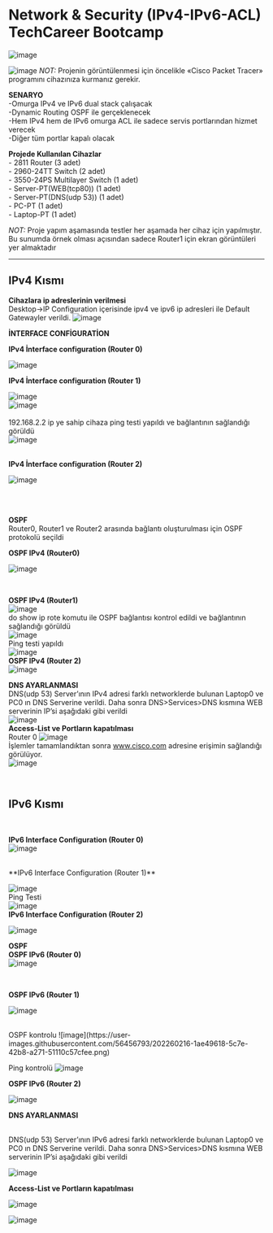 # Network & Security (IPv4-IPv6-ACL) TechCareer Bootcamp
![image](https://user-images.githubusercontent.com/56456793/202238101-b8c2980a-4c0c-421a-8e83-8e7c0c0f8d6d.png)


![image](https://user-images.githubusercontent.com/56456793/202238785-fd2c10d4-242f-44c1-a670-c5e444ca907c.png)
*NOT:* Projenin görüntülenmesi için öncelikle «Cisco Packet Tracer» programını cihazınıza kurmanız gerekir. 


**SENARYO**<br>
-Omurga IPv4 ve IPv6 dual stack çalışacak<br>
-Dynamic Routing OSPF ile gerçeklenecek<br>
-Hem IPv4 hem de IPv6 omurga ACL ile sadece servis portlarından hizmet verecek<br>
-Diğer tüm portlar kapalı olacak<br>

**Projede Kullanılan Cihazlar**
<br>- 2811 Router (3 adet)
<br>- 2960-24TT Switch (2 adet)
<br>- 3550-24PS Multilayer Switch (1 adet)
<br>- Server-PT(WEB(tcp80)) (1 adet)
<br>- Server-PT(DNS(udp 53)) (1 adet)
<br>- PC-PT (1 adet)
<br>- Laptop-PT (1 adet)
<br>

*NOT:* Proje yapım aşamasında testler her aşamada her cihaz için yapılmıştır. Bu sunumda örnek olması açısından sadece Router1 için ekran görüntüleri yer almaktadır
<br>

--------------------------------------------------------------------------------------------------------------------------------------------------------------

**IPv4 Kısmı**
--------------

**Cihazlara ip adreslerinin verilmesi**<br>
Desktop->IP Configuration içerisinde ipv4 ve ipv6 ip adresleri ile Default Gatewayler verildi.
![image](https://user-images.githubusercontent.com/56456793/202242102-43a5aefd-5b60-4541-8f19-3d85e4b6d814.png)
<br>

**İNTERFACE CONFİGURATİON**

**IPv4 İnterface configuration (Router 0)**

![image](https://user-images.githubusercontent.com/56456793/202244284-13e545ed-c76d-4e7f-a65c-5109b201cbab.png)

**IPv4 İnterface configuration (Router 1)**

![image](https://user-images.githubusercontent.com/56456793/202244959-7503575e-4aaf-442d-a0de-83fe1b841154.png)
<br>
![image](https://user-images.githubusercontent.com/56456793/202245616-957a3ba5-8b75-4a0c-8f2a-38edf4021f65.png)
<br>
<br>
192.168.2.2 ip ye sahip cihaza ping testi yapıldı ve bağlantının sağlandığı görüldü
<br>
![image](https://user-images.githubusercontent.com/56456793/202245688-6e47c557-1f88-41d8-84ba-bdb73510d4f3.png)
<br>
<br>

**IPv4 İnterface configuration (Router 2)**




![image](https://user-images.githubusercontent.com/56456793/202246352-e6194b90-c3af-4f89-9e68-385715ba48c5.png)

<br>

<br>

**OSPF**
<br>
Router0, Router1 ve Router2 arasında bağlantı oluşturulması için OSPF protokolü seçildi
<br>

**OSPF IPv4 (Router0)**

![image](https://user-images.githubusercontent.com/56456793/202251920-2a54e762-5b9e-4be9-9667-ab610c6652ec.png)

<br>

**OSPF IPv4 (Router1)**
<br>
![image](https://user-images.githubusercontent.com/56456793/202253605-17b32f0c-9d94-4170-8b6e-41546c131414.png)
<br>
do show ip rote komutu ile OSPF bağlantısı kontrol edildi ve bağlantının sağlandığı görüldü
<br>
![image](https://user-images.githubusercontent.com/56456793/202253887-67a42842-bb8d-458e-8e9e-3dd07bf63c02.png)
<br>
Ping testi yapıldı
<br>
![image](https://user-images.githubusercontent.com/56456793/202254099-b0434c20-d13a-4fcc-a759-020ce8a594b4.png)
<br>
**OSPF IPv4 (Router 2)**
<br>
![image](https://user-images.githubusercontent.com/56456793/202254392-d5a92752-6556-404c-90eb-f3a36c5d2306.png)
<br>

**DNS AYARLANMASI**
<br>
DNS(udp 53) Server’ının IPv4 adresi farklı networklerde bulunan Laptop0 ve PC0 ın DNS Serverine verildi. Daha sonra DNS>Services>DNS kısmına WEB serverinin IP’si aşağıdaki gibi verildi
<br>
![image](https://user-images.githubusercontent.com/56456793/202255340-3c26622c-7dc8-450f-b3d5-7e8617e46b85.png)
<br>
**Access-List ve Portların kapatılması**
<br>
Router 0
![image](https://user-images.githubusercontent.com/56456793/202255720-84bb4f03-6228-4977-bf34-63c706bad300.png)
<br>
İşlemler tamamlandıktan sonra www.cisco.com adresine erişimin sağlandığı görülüyor.
<br>
![image](https://user-images.githubusercontent.com/56456793/202256011-934e8f8f-2f5e-48e6-a2b5-58dd771c727f.png)


<br>

**IPv6 Kısmı**
--------------
<br>

**IPv6 Interface Configuration (Router 0)**
<br>
![image](https://user-images.githubusercontent.com/56456793/202258828-ea9ae416-ae2a-4440-bd83-dc2328b8733f.png)


<br>
**IPv6 Interface Configuration (Router 1)**
<br>

![image](https://user-images.githubusercontent.com/56456793/202257790-427bcf2b-f8b7-4724-8ff6-394545b0552b.png)
<br>
Ping Testi
<br>
![image](https://user-images.githubusercontent.com/56456793/202257902-32422427-0183-4316-a4c3-320a3c312f3c.png)
<br>
**IPv6 Interface Configuration (Router 2)**
<br>

![image](https://user-images.githubusercontent.com/56456793/202258196-d8f06afd-3515-4712-8544-a515eb7592df.png)

**OSPF**
<br>
**OSPF IPv6 (Router 0)**
<br>
![image](https://user-images.githubusercontent.com/56456793/202259289-98f57dad-15c7-48c1-a0f8-03cc23685fbb.png)

<br>

**OSPF IPv6 (Router 1)**
<br>

![image](https://user-images.githubusercontent.com/56456793/202259585-69805558-d4cf-47d7-acf3-1bd1b316b451.png)

<br>
OSPF kontrolu
![image](https://user-images.githubusercontent.com/56456793/202260216-1ae49618-5c7e-42b8-a271-51110c57cfee.png)

Ping kontrolü
![image](https://user-images.githubusercontent.com/56456793/202259836-81745bf0-5eca-49c5-a8e1-3fae95d7fd6f.png)



**OSPF IPv6 (Router 2)**

![image](https://user-images.githubusercontent.com/56456793/202260454-32d2b07d-27ed-4981-8237-70b950c9e262.png)

**DNS AYARLANMASI**

<br>
DNS(udp 53) Server’ının IPv6 adresi farklı networklerde bulunan Laptop0 ve PC0 ın DNS Serverine verildi. Daha sonra DNS>Services>DNS kısmına WEB serverinin IP’si aşağıdaki gibi verildi 


![image](https://user-images.githubusercontent.com/56456793/202260735-f9db8425-18fb-44d1-bc26-8afd8be45aab.png)


**Access-List ve Portların kapatılması**

![image](https://user-images.githubusercontent.com/56456793/202261077-686e4995-eb47-4b46-9172-96318a2423dd.png)


![image](https://user-images.githubusercontent.com/56456793/202260905-c6c5c8a0-678d-41a9-9289-fc5f042077d3.png)

